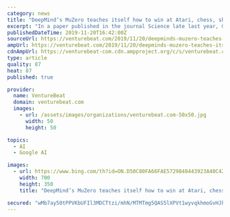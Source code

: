 ```yaml
---
category: news
title: "DeepMind’s MuZero teaches itself how to win at Atari, chess, shogi, and Go"
excerpt: "In a paper published in the journal Science late last year, Google parent company Alphabet’s DeepMind detailed AlphaZero, an AI system that could teach itself how to master the game of chess, a Japanese variant of chess called shogi, and the Chinese board game Go. In each case, it beat a world champion, demonstrating a knack for learning two ..."
publishedDateTime: 2019-11-20T16:42:00Z
sourceUrl: https://venturebeat.com/2019/11/20/deepminds-muzero-teaches-itself-how-to-win-at-atari-chess-shogi-and-go/
ampUrl: https://venturebeat.com/2019/11/20/deepminds-muzero-teaches-itself-how-to-win-at-atari-chess-shogi-and-go/amp/
cdnAmpUrl: https://venturebeat-com.cdn.ampproject.org/c/s/venturebeat.com/2019/11/20/deepminds-muzero-teaches-itself-how-to-win-at-atari-chess-shogi-and-go/amp/
type: article
quality: 87
heat: 87
published: true

provider:
  name: VentureBeat
  domain: venturebeat.com
  images:
    - url: /assets/images/organizations/venturebeat.com-50x50.jpg
      width: 50
      height: 50

topics:
  - AI
  - Google AI

images:
  - url: https://www.bing.com/th?id=ON.D50C80FA66FAE5729848443923A40C42
    width: 700
    height: 350
    title: "DeepMind’s MuZero teaches itself how to win at Atari, chess, shogi, and Go"

secured: "wMb7ay50tPPVKbUFIl3MDCTtzi/mhN/MTMTmg5QAS5lXPVt1wyvqkhmoGvHJkWYHxQr0oyW0NPWAOZ5zkpNGsbvTApfRdPTwZRskdsjkGkCrp7WCt4gh6oY9WVzGXWOSQVUIdFeIC7dElitLLSkJsaVRJuLBsqoQ0CaVoPRidk60MHyBA7R3Ur74Dr3kUjoOJ6Ii2eiomEDP76OrrhWcUZE00x82MXzFF8Fl6sEelnSxXuJFnI76hGu0Fi/jiio5yKYmZ42hJ7SVmEvX24kkZA==;25iSZ7B/rgWs4WxuPJ3Sig=="
---
```


